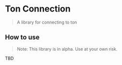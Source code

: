 # Ton Connection
> A library for connecting to ton

## How to use

> Note: This library is in alpha. Use at your own risk.

TBD